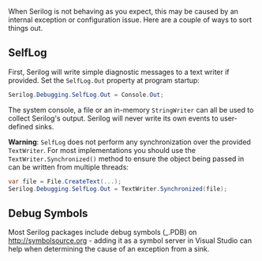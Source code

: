When Serilog is not behaving as you expect, this may be caused by an internal exception or configuration issue. Here are a couple of ways to sort things out.

## SelfLog

First, Serilog will write simple diagnostic messages to a text writer if provided. Set the `SelfLog.Out` property at program startup:

```csharp
Serilog.Debugging.SelfLog.Out = Console.Out;
```

The system console, a file or an in-memory `StringWriter` can all be used to collect Serilog's output. Serilog will never write its own events to user-defined sinks.

**Warning**: `SelfLog` does not perform any synchronization over the provided `TextWriter`. For most implementations you should use the `TextWriter.Synchronized()` method to ensure the object being passed in can be written from multiple threads:

```csharp
var file = File.CreateText(...);
Serilog.Debugging.SelfLog.Out = TextWriter.Synchronized(file);
```

## Debug Symbols

Most Serilog packages include debug symbols (_.PDB) on http://symbolsource.org - adding it as a symbol server in Visual Studio can help when determining the cause of an exception from a sink.